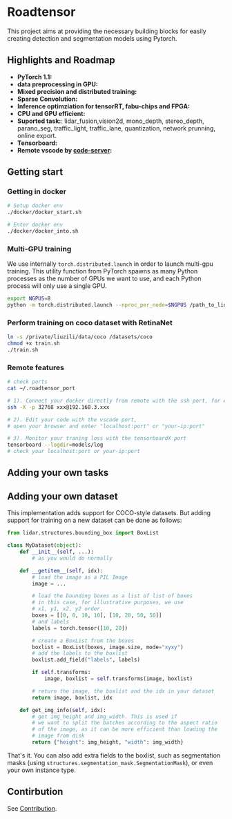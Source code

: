 # Roadtensor

This project aims at providing the necessary building blocks for easily
creating detection and segmentation models using Pytorch.

## Highlights and Roadmap

- **PyTorch 1.1:**
- **data preprocessing in GPU:**
- **Mixed precision and distributed training:**
- **Sparse Convolution:**  
- **Inference optimziation for tensorRT, fabu-chips and FPGA:**  
- **CPU and GPU efficient:**
- **Suported task:**: lidar_fusion,vision2d, mono_depth, stereo_depth, parano_seg, traffic_light, traffic_lane, quantization, network prunning, online export.
- **Tensorboard:**
- **Remote vscode by [code-server](https://github.com/cdr/code-server):**

## Getting start

### Getting in docker

```bash
# Setup docker env
./docker/docker_start.sh

# Enter docker env
./docker/docker_into.sh
```

### Multi-GPU training

We use internally `torch.distributed.launch` in order to launch
multi-gpu training. This utility function from PyTorch spawns as many
Python processes as the number of GPUs we want to use, and each Python
process will only use a single GPU.

```bash
export NGPUS=8
python -m torch.distributed.launch --nproc_per_node=$NGPUS /path_to_lidar/tools/train_net.py --config-file "path/to/config/file.yaml"
```

### Perform training on coco dataset with RetinaNet

```bash
ln -s /private/liuzili/data/coco /datasets/coco
chmod +x train.sh
./train.sh
```

### Remote features

```bash
# check ports
cat ~/.roadtensor_port

# 1). Connect your docker directly from remote with the ssh port, for example
ssh -X -p 32768 xxx@192.168.3.xxx

# 2). Edit your code with the vscode port,
# open your browser and enter "localhost:port" or "your-ip:port"

# 3). Monitor your traning loss with the tensorboardX port
tensorboard --logdir=models/log
# check your localhost:port or your-ip:port
```

## Adding your own tasks

## Adding your own dataset

This implementation adds support for COCO-style datasets.
But adding support for training on a new dataset can be done as follows:

```python
from lidar.structures.bounding_box import BoxList

class MyDataset(object):
    def __init__(self, ...):
        # as you would do normally

    def __getitem__(self, idx):
        # load the image as a PIL Image
        image = ...

        # load the bounding boxes as a list of list of boxes
        # in this case, for illustrative purposes, we use
        # x1, y1, x2, y2 order.
        boxes = [[0, 0, 10, 10], [10, 20, 50, 50]]
        # and labels
        labels = torch.tensor([10, 20])

        # create a BoxList from the boxes
        boxlist = BoxList(boxes, image.size, mode="xyxy")
        # add the labels to the boxlist
        boxlist.add_field("labels", labels)

        if self.transforms:
            image, boxlist = self.transforms(image, boxlist)

        # return the image, the boxlist and the idx in your dataset
        return image, boxlist, idx

    def get_img_info(self, idx):
        # get img_height and img_width. This is used if
        # we want to split the batches according to the aspect ratio
        # of the image, as it can be more efficient than loading the
        # image from disk
        return {"height": img_height, "width": img_width}
```

That's it. You can also add extra fields to the boxlist, such as segmentation masks
(using `structures.segmentation_mask.SegmentationMask`), or even your own instance type.

## Contirbution

See [Contribution](http://git.fabu.ai/roadtensor/roadtensor/blob/master/contribution.md).
